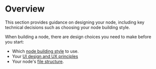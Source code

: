 # Overview

This section provides guidance on designing your node, including key technical decisions such as choosing your node building style.

When building a node, there are design choices you need to make before you start:

* Which [node building style](/integrations/creating-nodes/plan/choose-node-method/) to use.
* Your [UI design and UX principles](/integrations/creating-nodes/plan/node-ui-design/)
* Your node's [file structure](/integrations/creating-nodes/build/reference/node-file-structure/).
